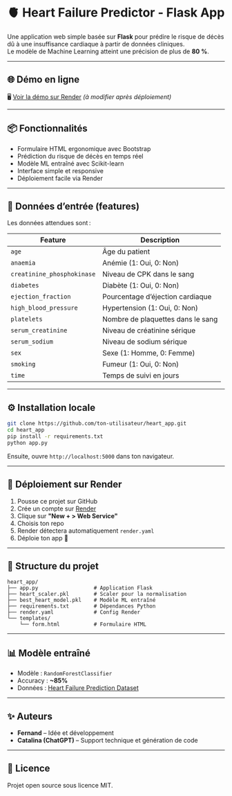 # 🫀 Heart Failure Predictor - Flask App

Une application web simple basée sur **Flask** pour prédire le risque de décès dû à une insuffisance cardiaque à partir de données cliniques.  
Le modèle de Machine Learning atteint une précision de plus de **80 %**.

---

## 🌐 Démo en ligne

🖥️ [Voir la démo sur Render](https://ton-url-render.com) *(à modifier après déploiement)*

---

## 📦 Fonctionnalités

- Formulaire HTML ergonomique avec Bootstrap
- Prédiction du risque de décès en temps réel
- Modèle ML entraîné avec Scikit-learn
- Interface simple et responsive
- Déploiement facile via Render

---

## 🧠 Données d’entrée (features)

Les données attendues sont :

| Feature                     | Description |
|----------------------------|-------------|
| `age`                      | Âge du patient |
| `anaemia`                  | Anémie (1: Oui, 0: Non) |
| `creatinine_phosphokinase`| Niveau de CPK dans le sang |
| `diabetes`                 | Diabète (1: Oui, 0: Non) |
| `ejection_fraction`        | Pourcentage d’éjection cardiaque |
| `high_blood_pressure`      | Hypertension (1: Oui, 0: Non) |
| `platelets`                | Nombre de plaquettes dans le sang |
| `serum_creatinine`         | Niveau de créatinine sérique |
| `serum_sodium`             | Niveau de sodium sérique |
| `sex`                      | Sexe (1: Homme, 0: Femme) |
| `smoking`                  | Fumeur (1: Oui, 0: Non) |
| `time`                     | Temps de suivi en jours |

---

## ⚙️ Installation locale

```bash
git clone https://github.com/ton-utilisateur/heart_app.git
cd heart_app
pip install -r requirements.txt
python app.py
```

Ensuite, ouvre `http://localhost:5000` dans ton navigateur.

---

## 🚀 Déploiement sur Render

1. Pousse ce projet sur GitHub
2. Crée un compte sur [Render](https://render.com)
3. Clique sur **"New + > Web Service"**
4. Choisis ton repo
5. Render détectera automatiquement `render.yaml`
6. Déploie ton app 🚀

---

## 📁 Structure du projet

```
heart_app/
├── app.py                  # Application Flask
├── heart_scaler.pkl        # Scaler pour la normalisation
├── best_heart_model.pkl    # Modèle ML entraîné
├── requirements.txt        # Dépendances Python
├── render.yaml             # Config Render
└── templates/
    └── form.html           # Formulaire HTML
```

---

## 📊 Modèle entraîné

- Modèle : `RandomForestClassifier`
- Accuracy : **~85%**
- Données : [Heart Failure Prediction Dataset](https://www.kaggle.com/datasets/fedesoriano/heart-failure-prediction)

---

## ✨ Auteurs

- **Fernand** – Idée et développement
- **Catalina (ChatGPT)** – Support technique et génération de code

---

## 📜 Licence

Projet open source sous licence MIT.